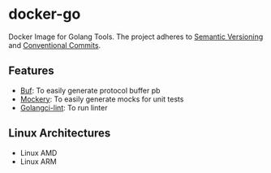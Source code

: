 # docker-go

Docker Image for Golang Tools. The project adheres
to [Semantic Versioning](https://semver.org) and [Conventional Commits](https://www.conventionalcommits.org/en/v1.0.0/).

## Features

- [Buf](https://buf.build): To easily generate protocol buffer pb
- [Mockery](https://github.com/vektra/mockery): To easily generate mocks for unit tests
- [Golangci-lint](https://github.com/golangci/golangci-lint): To run linter

## Linux Architectures

- Linux AMD
- Linux ARM
